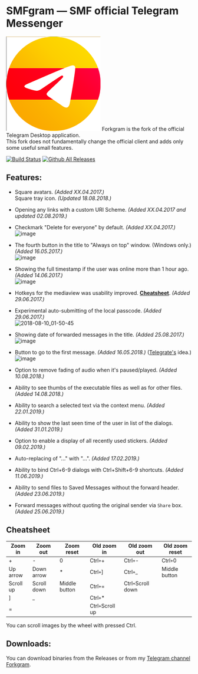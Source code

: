 # SMFgram — SMF official Telegram Messenger
![image](docs/assets/logo.png)
Forkgram is the fork of the official Telegram Desktop application.  
This fork does not fundamentally change the official client and adds only some useful small features.  

[![Build Status](https://github.com/Forkgram/tdesktop/workflows/Windows./badge.svg)](https://github.com/Forkgram/tdesktop/actions)
[![Github All Releases](https://img.shields.io/github/downloads/Forkgram/tdesktop/total.svg)](https://github.com/Forkgram/tdesktop/releases)

## Features:
- Square avatars. *(Added XX.04.2017.)*  
Square tray icon. *(Updated 18.08.2018.)*

- Opening any links with a custom URI Scheme. *(Added XX.04.2017 and updated 02.08.2019.)*  

- Checkmark "Delete for everyone" by default. *(Added XX.04.2017.)*  
![image](https://user-images.githubusercontent.com/4051126/43633718-bee9dd4a-9712-11e8-8b24-57822bd20c04.png)

- The fourth button in the title to "Always on top" window. (Windows only.) *(Added 16.05.2017.)*  
![image](https://user-images.githubusercontent.com/4051126/43633763-d441eaa2-9712-11e8-8fb1-1e9e37af1d5e.png)

- Showing the full timestamp if the user was online more than 1 hour ago. *(Added 14.06.2017.)*  
![image](https://user-images.githubusercontent.com/4051126/27127613-5ead16c2-5104-11e7-8be0-f231b4bc3f6b.png)

- Hotkeys for the mediaview was usability improved. [**Cheatsheet**](#cheatsheet). *(Added 29.06.2017.)*  

- Experimental auto-submitting of the local passcode. *(Added 29.06.2017.)*  
![2018-08-10_01-50-45](https://user-images.githubusercontent.com/4051126/43930001-e5d1c1e8-9c3f-11e8-9ddd-ff1a60518d91.gif)

- Showing date of forwarded messages in the title. *(Added 25.08.2017.)*  
![image](https://user-images.githubusercontent.com/4051126/30046488-c94deb14-9213-11e7-8b2b-397ad6dbe6f7.png)

- Button to go to the first message. *(Added 16.05.2018.)* ([Telegrate's](https://github.com/Sea-n/tdesktop) idea.)  
![image](https://user-images.githubusercontent.com/4051126/40266489-7a31a1c8-5b54-11e8-868e-3c9877e0d6ff.png)

- Option to remove fading of audio when it's paused/played. *(Added 10.08.2018.)*  

- Ability to see thumbs of the executable files as well as for other files. *(Added 14.08.2018.)*  

- Ability to search a selected text via the context menu. *(Added 22.01.2019.)*  

- Ability to show the last seen time of the user in list of the dialogs. *(Added 31.01.2019.)*  

- Option to enable a display of all recently used stickers. *(Added 09.02.2019.)*  

- Auto-replacing of "..." with "…". *(Added 17.02.2019.)*  

- Ability to bind Ctrl+6-9 dialogs with Ctrl+Shift+6-9 shortcuts. *(Added 11.06.2019.)*  

- Ability to send files to Saved Messages without the forward header. *(Added 23.06.2019.)*  

- Forward messages without quoting the original sender via `Share` box. *(Added 25.06.2019.)*  



## Cheatsheet

| Zoom in           | Zoom out           | Zoom reset         | Old zoom in           | Old zoom out           | Old zoom reset         |
|----------------|-----------------|------------------|----------------|-----------------|------------------|
| +     | -             | 0                | Ctrl`+`+     | Ctrl`+`-             | Ctrl`+`0                |
| Up arrow     | Down arrow               |  *               | Ctrl`+`]     | Ctrl`+`_               |  Middle button              |
| Scroll up     | Scroll down              | Middle button                 | Ctrl`+`=     | Ctrl`+`Scroll down              |                    |
| ]     | _             |                  | Ctrl`+`*     |                 |                  |
| =     |              |                  | Ctrl`+`Scroll up         |              |                  |

You can scroll images by the wheel with pressed Ctrl.

## Downloads:
You can download binaries from the Releases or from my [Telegram channel Forkgram](https://t.me/forkgram).
